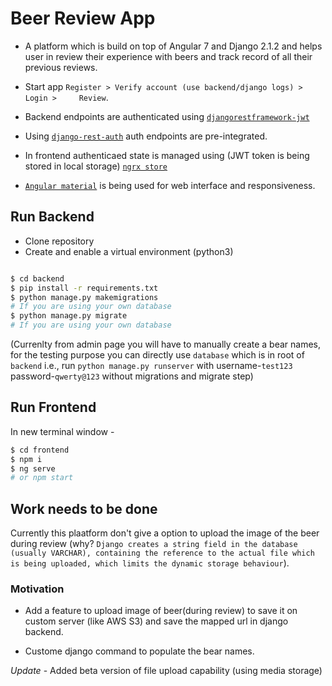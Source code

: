 # Beer Review App

- A platform which is build on top of Angular 7 and Django 2.1.2 and helps user in review their experience with beers and track record of all their previous reviews.
- Start app `Register > Verify account (use backend/django logs) > Login >     Review`.
- Backend endpoints are authenticated using [`djangorestframework-jwt`](https://github.com/GetBlimp/django-rest-framework-jwt)

- Using [`django-rest-auth`](https://github.com/Tivix/django-rest-auth) auth endpoints are pre-integrated.

- In frontend authenticaed state is managed using (JWT token is being stored in local storage) [`ngrx store`](https://ngrx.io/guide/store)

- [`Angular material`](https://material.angular.io/) is being used for web interface and responsiveness.


## Run Backend

- Clone repository
- Create and enable a virtual environment (python3)

```bash

$ cd backend
$ pip install -r requirements.txt
$ python manage.py makemigrations
# If you are using your own database
$ python manage.py migrate 
# If you are using your own database
```
(Currenlty from admin page you will have to manually create a bear names, for the testing purpose you can directly use `database` which is in root of `backend` i.e., run `python manage.py runserver` with username-`test123`    password-`qwerty@123` without migrations and migrate step)

## Run Frontend

In new terminal window -

```bash
$ cd frontend
$ npm i
$ ng serve
# or npm start

```

## Work needs to be done

Currently this plaatform don't give a option to upload the image of the beer during review (why? `Django creates a string field in the database (usually VARCHAR), containing the reference to the actual file which is being uploaded, which limits the dynamic storage behaviour`).

### Motivation
- Add a feature to upload image of beer(during review) to save it on custom   server (like AWS S3) and save the mapped url in django backend.

- Custome django command to populate the bear names.

*Update* - Added beta version of file upload capability (using media storage)